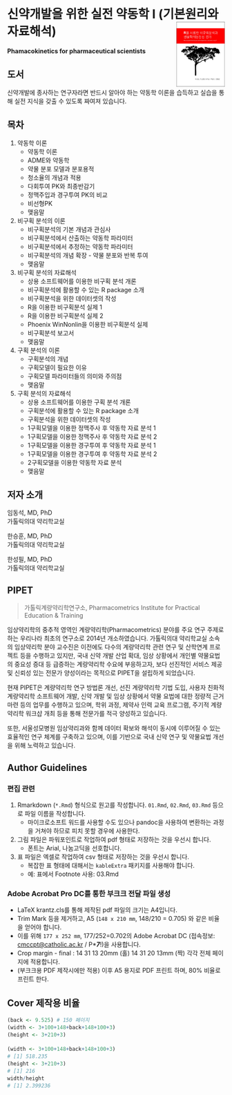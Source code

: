 # 신약개발을 위한 실전 약동학 I (기본원리와 자료해석)<img src="images/cover.jpg"  align="right" height="150" />

**Phamacokinetics for pharmaceutical scientists**

## 도서

신약개발에 종사하는 연구자라면 반드시 알아야 하는 약동학 이론을 습득하고 실습을 통해 실전 지식을 갖출 수 있도록 짜여져 있습니다.

## 목차

1. 약동학 이론
    - 약동학 이론
    - ADME와 약동학
    - 약물 분포 모델과 분포용적
    - 청소율의 개념과 적용
    - 다회투여 PK와 최종반감기
    - 정맥주입과 경구투여 PK의 비교
    - 비선형PK
    - 맺음말
2. 비구획 분석의 이론
    - 비구획분석의 기본 개념과 관심사
    - 비구획분석에서 산출하는 약동학 파라미터
    - 비구획분석에서 추정하는 약동학 파라미터
    - 비구획분석의 개념 확장 - 약물 분포와 반복 투여
    - 맺음말
3. 비구획 분석의 자료해석
    - 상용 소프트웨어를 이용한 비구획 분석 개론
    - 비구획분석에 활용할 수 있는 R package 소개
    - 비구획분석을 위한 데이터셋의 작성
    - R을 이용한 비구획분석 실제 1
    - R을 이용한 비구획분석 실제 2
    - Phoenix WinNonlin을 이용한 비구획분석 실제
    - 비구획분석 보고서
    - 맺음말
4. 구획 분석의 이론
    - 구획분석의 개념 
    - 구획모델이 필요한 이유
    - 구획모델 파라미터들의 의미와 주의점
    - 맺음말
5. 구획 분석의 자료해석
    - 상용 소프트웨어를 이용한 구획 분석 개론
    - 구획분석에 활용할 수 있는 R package 소개
    - 구획분석을 위한 데이터셋의 작성
    - 1구획모델을 이용한 정맥주사 후 약동학 자료 분석 1
    - 1구획모델을 이용한 정맥주사 후 약동학 자료 분석 2
    - 1구획모델을 이용한 경구투여 후 약동학 자료 분석 1
    - 1구획모델을 이용한 경구투여 후 약동학 자료 분석 2
    - 2구획모델을 이용한 약동학 자료 분석
    - 맺음말
    
## 저자 소개

임동석, MD, PhD  
가톨릭의대 약리학교실

한승훈, MD, PhD  
가톨릭의대 약리학교실

한성필, MD, PhD   
가톨릭의대 약리학교실

## PIPET

> 가톨릭계량약리학연구소, Pharmacometrics Institute for Practical Education & Training

임상약리학의 중추적 영역인 계량약리학(Pharmacometrics) 분야를 주요 연구 주제로 하는 우리나라 최초의 연구소로 2014년 개소하였습니다.
가톨릭의대 약리학교실 소속의 임상약리학 분야 교수진은 이전에도 다수의 계량약리학 관련 연구 및 산학연계 프로젝트 등을 수행하고 있지만, 국내 신약 개발 산업 확대, 임상 상황에서 개인별 약물요법의 중요성 증대 등 급증하는 계량약리학 수요에 부응하고자, 보다 선진적인 서비스 제공 및 신뢰성 있는 전문가 양성이라는 목적으로 PIPET을 설립하게 되었습니다.

현재 PIPET은 계량약리학 연구 방법론 개선, 선진 계량약리학 기법 도입, 사용자 친화적 계량약리학 소프트웨어 개발, 신약 개발 및 임상 상황에서 약물 요법에 대한 정량적 근거 마련 등의 업무를 수행하고 있으며, 학위 과정, 제약사 인력 교육 프로그램, 주기적 계량약리학 워크샵 개최 등을 통해 전문가를 적극 양성하고 있습니다.

또한, 서울성모병원 임상약리과와 함께 데이터 확보와 해석이 동시에 이루어질 수 있는 효율적인 연구 체계를 구축하고 있으며, 이를 기반으로 국내 신약 연구 및 약물요법 개선을 위해 노력하고 있습니다.

## Author Guidelines

### 편집 관련

1. Rmarkdown (`*.Rmd`) 형식으로 원고를 작성합니다. `01.Rmd`, `02.Rmd`, `03.Rmd` 등으로 파일 이름을 작성합니다.
    - 마이크로소프트 워드를 사용할 수도 있으나 pandoc을 사용하여 변환하는 과정을 거쳐야 하므로 피치 못할 경우에 사용한다.
2. 그림 파일은 파워포인트로 작업하여 pdf 형태로 저장하는 것을 우선시 합니다.
    - 폰트는 Arial, 나눔고딕을 선호합니다.
3. 표 파일은 엑셀로 작업하여 csv 형태로 저장하는 것을 우선시 합니다.
    - 복잡한 표 형태에 대해서는 `kableExtra` 패키지를 사용해야 합니다.
    - 예: 표에서 Footnote 사용: 03.Rmd

### Adobe Acrobat Pro DC를 통한 부크크 전달 파일 생성

- LaTeX krantz.cls를 통해 제작된 pdf 파일의 크기는 A4입니다. 
- Trim Mark 등을 제거하고, A5 (`148 x 210 mm`, 148/210 = 0.705) 와 같은 비율을 얻어야 합니다.
- 이를 위해 `177 x 252 mm`, 177/252=0.702의 Adobe Acrobat DC (접속정보: cmccpt@catholic.ac.kr / P****7***!)을 사용합니다.
- Crop margin - final : 14 31 13 20mm (홀) 14 31 20 13mm (짝) 각각 전체 페이지에 적용합니다.
- (부크크용 PDF 제작시에만 적용) 이후 A5 용지로 PDF 프린트 하며, 80% 비율로 프린트 한다.

## Cover 제작용 비율 

```r
(back <- 9.525) # 150 페이지
(width <- 3+100+148+back+148+100+3)
(height <- 3+210+3)

(width <- 3+100+148+back+148+100+3)
# [1] 518.235
(height <- 3+210+3)
# [1] 216
width/height
# [1] 2.399236
```

